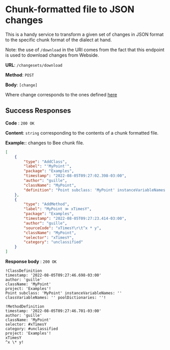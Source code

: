 # Chunk-formatted file to JSON changes

This is a handy service to transform a given set of changes in JSON format to the specific chunk format of the dialect at hand.

Note: the use of `/download` in the URI comes from the fact that this endpoint is used to download changes from Webside.

**URL**: `/changesets/download`

**Method**: `POST`

**Body**: `[change]`

Where change corresponds to the ones defined [here](../changes/post.md)

## Success Responses

**Code** : `200 OK`

**Content**: `string` corresponding to the contents of a chunk formatted file.

**Example:**: changes to Bee chunk file.

```json
[
	{
		"type": "AddClass",
		"label": "'MyPoint'",
		"package": "Examples",
		"timestamp": "2022-08-05T09:27:02.398-03:00",
		"author": "guille",
		"className": "MyPoint",
		"definition": "Point subclass: 'MyPoint' instanceVariableNames: '' classVariableNames: '' poolDictionaries: ''"
	},
	{
		"type": "AddMethod",
		"label": "MyPoint ≫ xTimesY",
		"package": "Examples",
		"timestamp": "2022-08-05T09:27:23.414-03:00",
		"author": "guille",
		"sourceCode": "xTimesY\r\t^x * y",
		"className": "MyPoint",
		"selector": "xTimesY",
		"category": "unclassified"
	}
]
```

**Response body** : `200 OK`

```
!ClassDefinition
timestamp: '2022-08-05T09:27:46.698-03:00'
author: 'guille'
className: 'MyPoint'
project: 'Examples'!
Point subclass: 'MyPoint' instanceVariableNames: '' classVariableNames: '' poolDictionaries: ''!

!MethodDefinition
timestamp: '2022-08-05T09:27:46.701-03:00'
author: 'guille'
className: 'MyPoint'
selector: #xTimesY
category: #unclassified
project: 'Examples'!
xTimesY
^x \* y!
```
